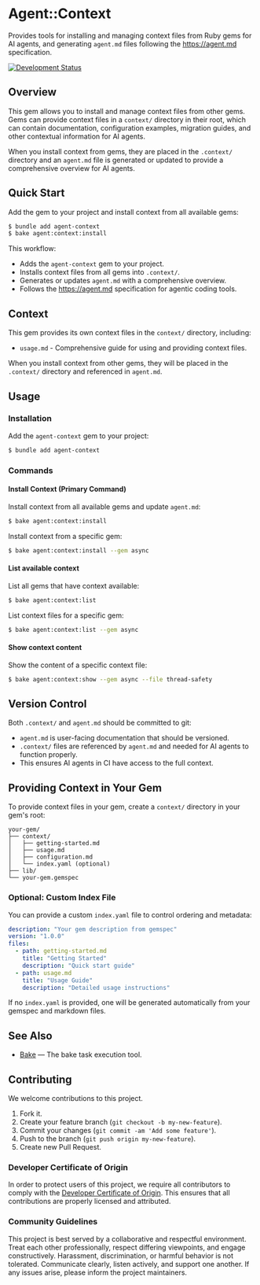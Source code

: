 # Agent::Context

Provides tools for installing and managing context files from Ruby gems for AI agents, and generating `agent.md` files following the <https://agent.md> specification.

[![Development Status](https://github.com/ioquatix/agent-context/workflows/Test/badge.svg)](https://github.com/ioquatix/agent-context/actions?workflow=Test)

## Overview

This gem allows you to install and manage context files from other gems. Gems can provide context files in a `context/` directory in their root, which can contain documentation, configuration examples, migration guides, and other contextual information for AI agents.

When you install context from gems, they are placed in the `.context/` directory and an `agent.md` file is generated or updated to provide a comprehensive overview for AI agents.

## Quick Start

Add the gem to your project and install context from all available gems:

```bash
$ bundle add agent-context
$ bake agent:context:install
```

This workflow:
- Adds the `agent-context` gem to your project.
- Installs context files from all gems into `.context/`.
- Generates or updates `agent.md` with a comprehensive overview.
- Follows the <https://agent.md> specification for agentic coding tools.

## Context

This gem provides its own context files in the `context/` directory, including:

- `usage.md` - Comprehensive guide for using and providing context files.


When you install context from other gems, they will be placed in the `.context/` directory and referenced in `agent.md`.

## Usage

### Installation

Add the `agent-context` gem to your project:

```bash
$ bundle add agent-context
```

### Commands

#### Install Context (Primary Command)

Install context from all available gems and update `agent.md`:

```bash
$ bake agent:context:install
```

Install context from a specific gem:

```bash
$ bake agent:context:install --gem async
```

#### List available context

List all gems that have context available:

```bash
$ bake agent:context:list
```

List context files for a specific gem:

```bash
$ bake agent:context:list --gem async
```

#### Show context content

Show the content of a specific context file:

```bash
$ bake agent:context:show --gem async --file thread-safety
```

## Version Control

Both `.context/` and `agent.md` should be committed to git:

- `agent.md` is user-facing documentation that should be versioned.
- `.context/` files are referenced by `agent.md` and needed for AI agents to function properly.
- This ensures AI agents in CI have access to the full context.

## Providing Context in Your Gem

To provide context files in your gem, create a `context/` directory in your gem's root:

```
your-gem/
├── context/
│   ├── getting-started.md
│   ├── usage.md
│   ├── configuration.md
│   └── index.yaml (optional)
├── lib/
└── your-gem.gemspec
```

### Optional: Custom Index File

You can provide a custom `index.yaml` file to control ordering and metadata:

```yaml
description: "Your gem description from gemspec"
version: "1.0.0"
files:
  - path: getting-started.md
    title: "Getting Started"
    description: "Quick start guide"
  - path: usage.md
    title: "Usage Guide"
    description: "Detailed usage instructions"
```

If no `index.yaml` is provided, one will be generated automatically from your gemspec and markdown files.

## See Also

  - [Bake](https://github.com/ioquatix/bake) — The bake task execution tool.

## Contributing

We welcome contributions to this project.

1.  Fork it.
2.  Create your feature branch (`git checkout -b my-new-feature`).
3.  Commit your changes (`git commit -am 'Add some feature'`).
4.  Push to the branch (`git push origin my-new-feature`).
5.  Create new Pull Request.

### Developer Certificate of Origin

In order to protect users of this project, we require all contributors to comply with the [Developer Certificate of Origin](https://developercertificate.org/). This ensures that all contributions are properly licensed and attributed.

### Community Guidelines

This project is best served by a collaborative and respectful environment. Treat each other professionally, respect differing viewpoints, and engage constructively. Harassment, discrimination, or harmful behavior is not tolerated. Communicate clearly, listen actively, and support one another. If any issues arise, please inform the project maintainers.
